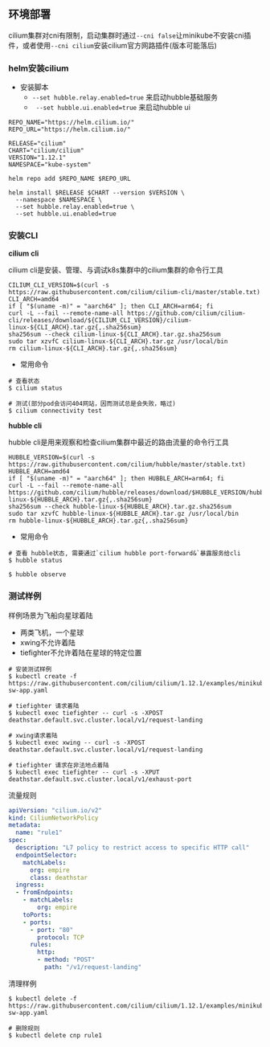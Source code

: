 
## 环境部署

cilium集群对cni有限制，启动集群时通过`--cni false`让minikube不安装cni插件，或者使用`--cni cilium`安装cilium官方网路插件(版本可能落后)

### helm安装cilium

- 安装脚本
  - `--set hubble.relay.enabled=true` 来启动hubble基础服务
  - ` --set hubble.ui.enabled=true` 来启动hubble ui

```shell
REPO_NAME="https://helm.cilium.io/"
REPO_URL="https://helm.cilium.io/"

RELEASE="cilium"
CHART="cilium/cilium"
VERSION="1.12.1"
NAMESPACE="kube-system"

helm repo add $REPO_NAME $REPO_URL

helm install $RELEASE $CHART --version $VERSION \
  --namespace $NAMESPACE \
  --set hubble.relay.enabled=true \
  --set hubble.ui.enabled=true
```

### 安装CLI

**cilium cli**

cilium cli是安装、管理、与调试k8s集群中的cilium集群的命令行工具

```shell
CILIUM_CLI_VERSION=$(curl -s https://raw.githubusercontent.com/cilium/cilium-cli/master/stable.txt)
CLI_ARCH=amd64
if [ "$(uname -m)" = "aarch64" ]; then CLI_ARCH=arm64; fi
curl -L --fail --remote-name-all https://github.com/cilium/cilium-cli/releases/download/${CILIUM_CLI_VERSION}/cilium-linux-${CLI_ARCH}.tar.gz{,.sha256sum}
sha256sum --check cilium-linux-${CLI_ARCH}.tar.gz.sha256sum
sudo tar xzvfC cilium-linux-${CLI_ARCH}.tar.gz /usr/local/bin
rm cilium-linux-${CLI_ARCH}.tar.gz{,.sha256sum}
```

- 常用命令

```shell
# 查看状态
$ cilium status

# 测试(部分pod会访问404网站，因而测试总是会失败，略过)
$ cilium connectivity test
```

**hubble cli**

hubble cli是用来观察和检查cilium集群中最近的路由流量的命令行工具

```shell
HUBBLE_VERSION=$(curl -s https://raw.githubusercontent.com/cilium/hubble/master/stable.txt)
HUBBLE_ARCH=amd64
if [ "$(uname -m)" = "aarch64" ]; then HUBBLE_ARCH=arm64; fi
curl -L --fail --remote-name-all https://github.com/cilium/hubble/releases/download/$HUBBLE_VERSION/hubble-linux-${HUBBLE_ARCH}.tar.gz{,.sha256sum}
sha256sum --check hubble-linux-${HUBBLE_ARCH}.tar.gz.sha256sum
sudo tar xzvfC hubble-linux-${HUBBLE_ARCH}.tar.gz /usr/local/bin
rm hubble-linux-${HUBBLE_ARCH}.tar.gz{,.sha256sum}
```

- 常用命令

```shell
# 查看 hubble状态, 需要通过`cilium hubble port-forward&`暴露服务给cli
$ hubble status

$ hubble observe
```

### 测试样例

样例场景为飞船向星球着陆
- 两类飞机，一个星球
- xwing不允许着陆
- tiefighter不允许着陆在星球的特定位置


```shell
# 安装测试样例
$ kubectl create -f https://raw.githubusercontent.com/cilium/cilium/1.12.1/examples/minikube/http-sw-app.yaml

# tiefighter 请求着陆
$ kubectl exec tiefighter -- curl -s -XPOST deathstar.default.svc.cluster.local/v1/request-landing

# xwing请求着陆
$ kubectl exec xwing -- curl -s -XPOST deathstar.default.svc.cluster.local/v1/request-landing

# tiefighter 请求在非法地点着陆
$ kubectl exec tiefighter -- curl -s -XPUT deathstar.default.svc.cluster.local/v1/exhaust-port
```

流量规则

```yaml
apiVersion: "cilium.io/v2"
kind: CiliumNetworkPolicy
metadata:
  name: "rule1"
spec:
  description: "L7 policy to restrict access to specific HTTP call"
  endpointSelector:
    matchLabels:
      org: empire
      class: deathstar
  ingress:
  - fromEndpoints:
    - matchLabels:
        org: empire
    toPorts:
    - ports:
      - port: "80"
        protocol: TCP
      rules:
        http:
        - method: "POST"
          path: "/v1/request-landing"
```

清理样例

```shell
$ kubectl delete -f https://raw.githubusercontent.com/cilium/cilium/1.12.1/examples/minikube/http-sw-app.yaml

# 删除规则
$ kubectl delete cnp rule1
```